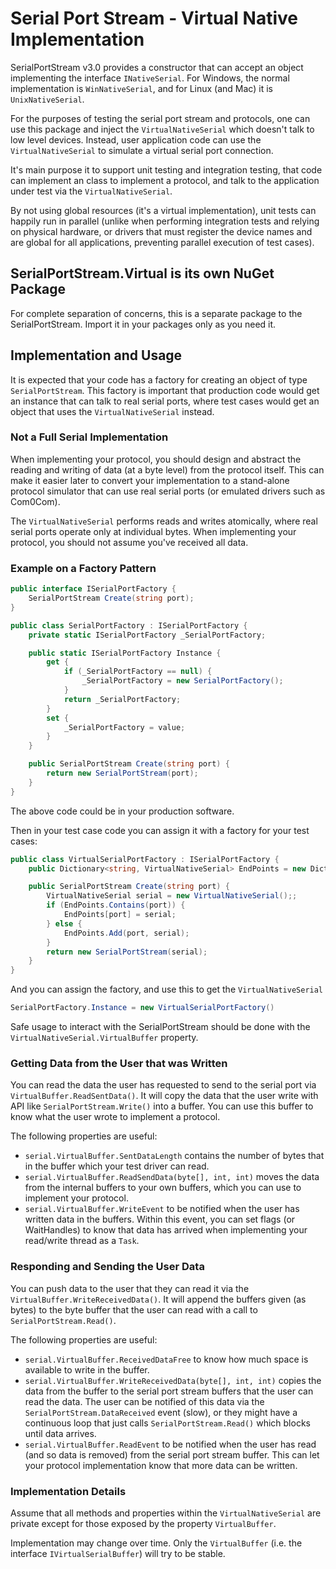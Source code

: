 # Serial Port Stream - Virtual Native Implementation

SerialPortStream v3.0 provides a constructor that can accept an object
implementing the interface `INativeSerial`. For Windows, the normal
implementation is `WinNativeSerial`, and for Linux (and Mac) it is
`UnixNativeSerial`.

For the purposes of testing the serial port stream and protocols, one can use
this package and inject the `VirtualNativeSerial` which doesn't talk to low
level devices. Instead, user application code can use the `VirtualNativeSerial`
to simulate a virtual serial port connection.

It's main purpose it to support unit testing and integration testing, that code
can implement an class to implement a protocol, and talk to the application
under test via the `VirtualNativeSerial`.

By not using global resources (it's a virtual implementation), unit tests can
happily run in parallel (unlike when performing integration tests and relying on
physical hardware, or drivers that must register the device names and are global
for all applications, preventing parallel execution of test cases).

## SerialPortStream.Virtual is its own NuGet Package

For complete separation of concerns, this is a separate package to the
SerialPortStream. Import it in your packages only as you need it.

## Implementation and Usage

It is expected that your code has a factory for creating an object of type
`SerialPortStream`. This factory is important that production code would get an
instance that can talk to real serial ports, where test cases would get an
object that uses the `VirtualNativeSerial` instead.

### Not a Full Serial Implementation

When implementing your protocol, you should design and abstract the reading and
writing of data (at a byte level) from the protocol itself. This can make it
easier later to convert your implementation to a stand-alone protocol simulator
that can use real serial ports (or emulated drivers such as Com0Com).

The `VirtualNativeSerial` performs reads and writes atomically, where real
serial ports operate only at individual bytes. When implementing your protocol,
you should not assume you've received all data.

### Example on a Factory Pattern

```csharp
public interface ISerialPortFactory {
    SerialPortStream Create(string port);
}

public class SerialPortFactory : ISerialPortFactory {
    private static ISerialPortFactory _SerialPortFactory;

    public static ISerialPortFactory Instance {
        get {
            if (_SerialPortFactory == null) {
                _SerialPortFactory = new SerialPortFactory();
            }
            return _SerialPortFactory;
        }
        set {
            _SerialPortFactory = value;
        }
    }

    public SerialPortStream Create(string port) {
        return new SerialPortStream(port);
    }
}
```

The above code could be in your production software.

Then in your test case code you can assign it with a factory for your test
cases:

```csharp
public class VirtualSerialPortFactory : ISerialPortFactory {
    public Dictionary<string, VirtualNativeSerial> EndPoints = new Dictionary<string, VirtualNativeSerial>();

    public SerialPortStream Create(string port) {
        VirtualNativeSerial serial = new VirtualNativeSerial();;
        if (EndPoints.Contains(port)) {
            EndPoints[port] = serial;
        } else {
            EndPoints.Add(port, serial);
        }
        return new SerialPortStream(serial);
    }
}
```

And you can assign the factory, and use this to get the `VirtualNativeSerial`

```csharp
SerialPortFactory.Instance = new VirtualSerialPortFactory()
```

Safe usage to interact with the SerialPortStream should be done with the
`VirtualNativeSerial.VirtualBuffer` property.

### Getting Data from the User that was Written

You can read the data the user has requested to send to the serial port via
`VirtualBuffer.ReadSentData()`. It will copy the data that the user write with
API like `SerialPortStream.Write()` into a buffer. You can use this buffer to
know what the user wrote to implement a protocol.

The following properties are useful:

* `serial.VirtualBuffer.SentDataLength` contains the number of bytes that in the
  buffer which your test driver can read.
* `serial.VirtualBuffer.ReadSendData(byte[], int, int)` moves the data from the
  internal buffers to your own buffers, which you can use to implement your
  protocol.
* `serial.VirtualBuffer.WriteEvent` to be notified when the user has written
  data in the buffers. Within this event, you can set flags (or WaitHandles) to
  know that data has arrived when implementing your read/write thread as a
  `Task`.

### Responding and Sending the User Data

You can push data to the user that they can read it via the
`VirtualBuffer.WriteReceivedData()`. It will append the buffers given (as bytes)
to the byte buffer that the user can read with a call to
`SerialPortStream.Read()`.

The following properties are useful:

* `serial.VirtualBuffer.ReceivedDataFree` to know how much space is available to
  write in the buffer.
* `serial.VirtualBuffer.WriteReceivedData(byte[], int, int)` copies the data
  from the buffer to the serial port stream buffers that the user can read the
  data. The user can be notified of this data via the
  `SerialPortStream.DataReceived` event (slow), or they might have a continuous
  loop that just calls `SerialPortStream.Read()` which blocks until data
  arrives.
* `serial.VirtualBuffer.ReadEvent` to be notified when the user has read (and so
  data is removed) from the serial port stream buffer. This can let your
  protocol implementation know that more data can be written.

### Implementation Details

Assume that all methods and properties within the `VirtualNativeSerial` are
private except for those exposed by the property `VirtualBuffer`.

Implementation may change over time. Only the `VirtualBuffer` (i.e. the
interface `IVirtualSerialBuffer`) will try to be stable.
